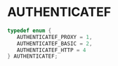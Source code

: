 # AUTHENTICATEF

```C
typedef enum {
   AUTHENTICATEF_PROXY = 1,
   AUTHENTICATEF_BASIC = 2,
   AUTHENTICATEF_HTTP = 4
} AUTHENTICATEF;
```
